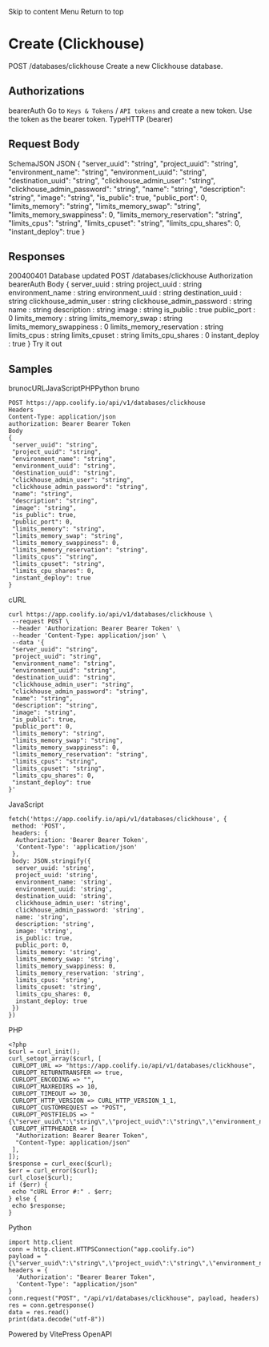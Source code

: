 Skip to content
Menu
Return to top
# Create (Clickhouse)​
POST
/databases/clickhouse
Create a new Clickhouse database.
## Authorizations​
bearerAuth
Go to `Keys & Tokens` / `API tokens` and create a new token. Use the token as the bearer token.
TypeHTTP (bearer)
## Request Body​
SchemaJSON
JSON
{
"server_uuid": "string",
"project_uuid": "string",
"environment_name": "string",
"environment_uuid": "string",
"destination_uuid": "string",
"clickhouse_admin_user": "string",
"clickhouse_admin_password": "string",
"name": "string",
"description": "string",
"image": "string",
"is_public": true,
"public_port": 0,
"limits_memory": "string",
"limits_memory_swap": "string",
"limits_memory_swappiness": 0,
"limits_memory_reservation": "string",
"limits_cpus": "string",
"limits_cpuset": "string",
"limits_cpu_shares": 0,
"instant_deploy": true
}
## Responses​
200400401
Database updated
POST
/databases/clickhouse
Authorization 
bearerAuth
Body
{
server_uuid
:
string
project_uuid
:
string
environment_name
:
string
environment_uuid
:
string
destination_uuid
:
string
clickhouse_admin_user
:
string
clickhouse_admin_password
:
string
name
:
string
description
:
string
image
:
string
is_public
:
true
public_port
:
0
limits_memory
:
string
limits_memory_swap
:
string
limits_memory_swappiness
:
0
limits_memory_reservation
:
string
limits_cpus
:
string
limits_cpuset
:
string
limits_cpu_shares
:
0
instant_deploy
:
true
}
Try it out
## Samples​
brunocURLJavaScriptPHPPython
bruno
```
POST https://app.coolify.io/api/v1/databases/clickhouse
Headers
Content-Type: application/json
authorization: Bearer Bearer Token
Body
{
 "server_uuid": "string",
 "project_uuid": "string",
 "environment_name": "string",
 "environment_uuid": "string",
 "destination_uuid": "string",
 "clickhouse_admin_user": "string",
 "clickhouse_admin_password": "string",
 "name": "string",
 "description": "string",
 "image": "string",
 "is_public": true,
 "public_port": 0,
 "limits_memory": "string",
 "limits_memory_swap": "string",
 "limits_memory_swappiness": 0,
 "limits_memory_reservation": "string",
 "limits_cpus": "string",
 "limits_cpuset": "string",
 "limits_cpu_shares": 0,
 "instant_deploy": true
}
```

cURL
```
curl https://app.coolify.io/api/v1/databases/clickhouse \
 --request POST \
 --header 'Authorization: Bearer Bearer Token' \
 --header 'Content-Type: application/json' \
 --data '{
 "server_uuid": "string",
 "project_uuid": "string",
 "environment_name": "string",
 "environment_uuid": "string",
 "destination_uuid": "string",
 "clickhouse_admin_user": "string",
 "clickhouse_admin_password": "string",
 "name": "string",
 "description": "string",
 "image": "string",
 "is_public": true,
 "public_port": 0,
 "limits_memory": "string",
 "limits_memory_swap": "string",
 "limits_memory_swappiness": 0,
 "limits_memory_reservation": "string",
 "limits_cpus": "string",
 "limits_cpuset": "string",
 "limits_cpu_shares": 0,
 "instant_deploy": true
}'
```

JavaScript
```
fetch('https://app.coolify.io/api/v1/databases/clickhouse', {
 method: 'POST',
 headers: {
  Authorization: 'Bearer Bearer Token',
  'Content-Type': 'application/json'
 },
 body: JSON.stringify({
  server_uuid: 'string',
  project_uuid: 'string',
  environment_name: 'string',
  environment_uuid: 'string',
  destination_uuid: 'string',
  clickhouse_admin_user: 'string',
  clickhouse_admin_password: 'string',
  name: 'string',
  description: 'string',
  image: 'string',
  is_public: true,
  public_port: 0,
  limits_memory: 'string',
  limits_memory_swap: 'string',
  limits_memory_swappiness: 0,
  limits_memory_reservation: 'string',
  limits_cpus: 'string',
  limits_cpuset: 'string',
  limits_cpu_shares: 0,
  instant_deploy: true
 })
})
```

PHP
```
<?php
$curl = curl_init();
curl_setopt_array($curl, [
 CURLOPT_URL => "https://app.coolify.io/api/v1/databases/clickhouse",
 CURLOPT_RETURNTRANSFER => true,
 CURLOPT_ENCODING => "",
 CURLOPT_MAXREDIRS => 10,
 CURLOPT_TIMEOUT => 30,
 CURLOPT_HTTP_VERSION => CURL_HTTP_VERSION_1_1,
 CURLOPT_CUSTOMREQUEST => "POST",
 CURLOPT_POSTFIELDS => "{\"server_uuid\":\"string\",\"project_uuid\":\"string\",\"environment_name\":\"string\",\"environment_uuid\":\"string\",\"destination_uuid\":\"string\",\"clickhouse_admin_user\":\"string\",\"clickhouse_admin_password\":\"string\",\"name\":\"string\",\"description\":\"string\",\"image\":\"string\",\"is_public\":true,\"public_port\":0,\"limits_memory\":\"string\",\"limits_memory_swap\":\"string\",\"limits_memory_swappiness\":0,\"limits_memory_reservation\":\"string\",\"limits_cpus\":\"string\",\"limits_cpuset\":\"string\",\"limits_cpu_shares\":0,\"instant_deploy\":true}",
 CURLOPT_HTTPHEADER => [
  "Authorization: Bearer Bearer Token",
  "Content-Type: application/json"
 ],
]);
$response = curl_exec($curl);
$err = curl_error($curl);
curl_close($curl);
if ($err) {
 echo "cURL Error #:" . $err;
} else {
 echo $response;
}
```

Python
```
import http.client
conn = http.client.HTTPSConnection("app.coolify.io")
payload = "{\"server_uuid\":\"string\",\"project_uuid\":\"string\",\"environment_name\":\"string\",\"environment_uuid\":\"string\",\"destination_uuid\":\"string\",\"clickhouse_admin_user\":\"string\",\"clickhouse_admin_password\":\"string\",\"name\":\"string\",\"description\":\"string\",\"image\":\"string\",\"is_public\":true,\"public_port\":0,\"limits_memory\":\"string\",\"limits_memory_swap\":\"string\",\"limits_memory_swappiness\":0,\"limits_memory_reservation\":\"string\",\"limits_cpus\":\"string\",\"limits_cpuset\":\"string\",\"limits_cpu_shares\":0,\"instant_deploy\":true}"
headers = {
  'Authorization': "Bearer Bearer Token",
  'Content-Type': "application/json"
}
conn.request("POST", "/api/v1/databases/clickhouse", payload, headers)
res = conn.getresponse()
data = res.read()
print(data.decode("utf-8"))
```

Powered by  VitePress OpenAPI 
